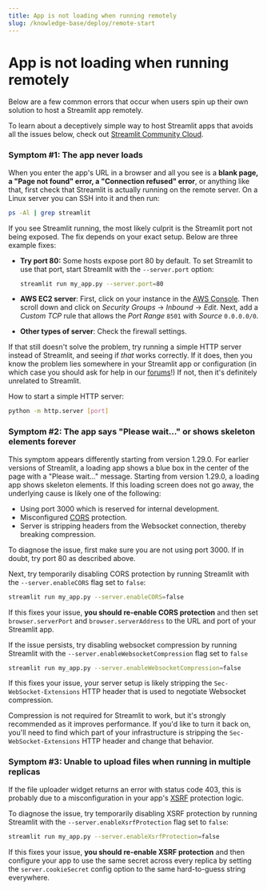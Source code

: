 ```yaml
---
title: App is not loading when running remotely
slug: /knowledge-base/deploy/remote-start
---
```


# App is not loading when running remotely

Below are a few common errors that occur when users spin up their own solution
to host a Streamlit app remotely.

To learn about a deceptively simple way to host Streamlit apps that avoids all
the issues below, check out [Streamlit Community Cloud](https://streamlit.io/cloud).

### Symptom #1: The app never loads

When you enter the app's URL in a browser and all you see is a **blank page, a
"Page not found" error, a "Connection refused" error**, or anything like that,
first check that Streamlit is actually running on the remote server. On a Linux
server you can SSH into it and then run:

```bash
ps -Al | grep streamlit
```

If you see Streamlit running, the most likely culprit is the Streamlit port not
being exposed. The fix depends on your exact setup. Below are three example
fixes:

- **Try port 80:** Some hosts expose port 80 by default. To
  set Streamlit to use that port, start Streamlit with the `--server.port`
  option:

  ```bash
  streamlit run my_app.py --server.port=80
  ```

- **AWS EC2 server**: First, click on your instance in the [AWS Console](https://us-west-2.console.aws.amazon.com/ec2/v2/home).
  Then scroll down and click on _Security Groups_ → _Inbound_ → _Edit_. Next, add
  a _Custom TCP_ rule that allows the _Port Range_ `8501` with _Source_
  `0.0.0.0/0`.

- **Other types of server**: Check the firewall settings.

If that still doesn't solve the problem, try running a simple HTTP server
instead of Streamlit, and seeing if _that_ works correctly. If it does, then
you know the problem lies somewhere in your Streamlit app or configuration (in
which case you should ask for help in our
[forums](https://discuss.streamlit.io)!) If not, then it's definitely unrelated
to Streamlit.

How to start a simple HTTP server:

```bash
python -m http.server [port]
```

### Symptom #2: The app says "Please wait..." or shows skeleton elements forever

This symptom appears differently starting from version 1.29.0. For earlier
versions of Streamlit, a loading app shows a blue box in the center of the page
with a "Please wait..." message. Starting from version 1.29.0, a loading app
shows skeleton elements. If this loading screen does not go away, the
underlying cause is likely one of the following:

- Using port 3000 which is reserved for internal development.
- Misconfigured [CORS](https://developer.mozilla.org/en-US/docs/Web/HTTP/CORS)
  protection.
- Server is stripping headers from the Websocket connection, thereby breaking
  compression.

To diagnose the issue, first make sure you are not using port 3000. If in doubt,
try port 80 as described above.

Next, try temporarily disabling CORS protection by running Streamlit with the
`--server.enableCORS` flag set to `false`:

```bash
streamlit run my_app.py --server.enableCORS=false
```

If this fixes your issue, **you should re-enable CORS protection** and then set
`browser.serverPort` and `browser.serverAddress` to the URL and port of your
Streamlit app.

If the issue persists, try disabling websocket compression by running Streamlit with the
`--server.enableWebsocketCompression` flag set to `false`

```bash
streamlit run my_app.py --server.enableWebsocketCompression=false
```

If this fixes your issue, your server setup is likely stripping the
`Sec-WebSocket-Extensions` HTTP header that is used to negotiate Websocket compression.

Compression is not required for Streamlit to work, but it's strongly recommended as it
improves performance. If you'd like to turn it back on, you'll need to find which part
of your infrastructure is stripping the `Sec-WebSocket-Extensions` HTTP header and
change that behavior.

### Symptom #3: Unable to upload files when running in multiple replicas

If the file uploader widget returns an error with status code 403, this is probably
due to a misconfiguration in your app's
[XSRF](https://en.wikipedia.org/wiki/Cross-site_request_forgery) protection logic.

To diagnose the issue, try temporarily disabling XSRF protection by running Streamlit
with the `--server.enableXsrfProtection` flag set to `false`:

```bash
streamlit run my_app.py --server.enableXsrfProtection=false
```

If this fixes your issue, **you should re-enable XSRF protection** and then
configure your app to use the same secret across every replica by setting the
`server.cookieSecret` config option to the same hard-to-guess string everywhere.
